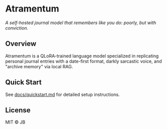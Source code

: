 # Atramentum

*A self-hosted journal model that remembers like you do: poorly, but with conviction.*

## Overview

Atramentum is a QLoRA-trained language model specialized in replicating personal journal entries with a date-first format, darkly sarcastic voice, and "archive memory" via local RAG.

## Quick Start

See [docs/quickstart.md](docs/quickstart.md) for detailed setup instructions.

## License

MIT © JB

